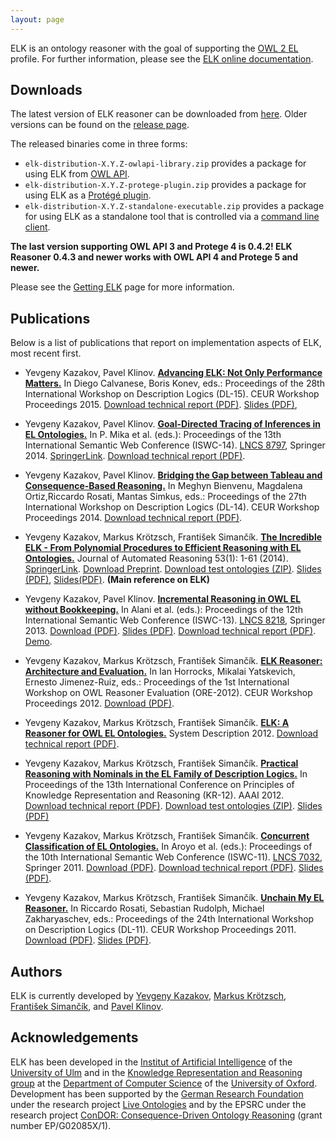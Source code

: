 ```yaml
---
layout: page
---
```


ELK is an ontology reasoner with the goal of supporting the [OWL 2 EL](http://www.w3.org/TR/owl2-profiles/#OWL_2_EL) profile. For further information, please see the [ELK online documentation](https://github.com/liveontologies/elk-reasoner/wiki/Introduction).

## Downloads ##

The latest version of ELK reasoner can be downloaded from [here](https://github.com/liveontologies/elk-reasoner/releases/latest/).
Older versions can be found on the [release page](https://github.com/liveontologies/elk-reasoner/releases).

The released binaries come in three forms:

  * `elk-distribution-X.Y.Z-owlapi-library.zip` provides a package for using ELK from [OWL API](ElkOwlApi).
  * `elk-distribution-X.Y.Z-protege-plugin.zip` provides a package for using ELK as a [Protégé plugin](ElkProtege).
  * `elk-distribution-X.Y.Z-standalone-executable.zip` provides a package for using ELK as a standalone tool that is controlled via a [command line client](ElkCommandLine).

**The last version supporting OWL API 3 and Protege 4 is 0.4.2! ELK Reasoner 0.4.3 and newer works with OWL API 4 and Protege 5 and newer.**

Please see the [Getting ELK](https://github.com/liveontologies/elk-reasoner/wiki/GettingElk) page for more information.

## Publications ##

Below is a list of publications that report on implementation aspects of ELK, most recent first.

  * Yevgeny Kazakov, Pavel Klinov. **[Advancing ELK: Not Only Performance Matters.](http://ceur-ws.org/Vol-1350/paper-27.pdf)** In Diego Calvanese, Boris Konev, eds.: Proceedings of the 28th International Workshop on Description Logics (DL-15). CEUR Workshop Proceedings 2015. [Download technical report (PDF)](http://elk.semanticweb.org/publications/elk-advancing-trdl-2015.pdf). [Slides (PDF)](http://elk.semanticweb.org/presentations/2015-06-09-athens-elk-advancing.pdf),

  * Yevgeny Kazakov, Pavel Klinov. **[Goal-Directed Tracing of Inferences in EL Ontologies.](http://elk.semanticweb.org/publications/Kazakov-Klinov-EL-Tracing-ISWC2014.pdf)** In P. Mika et al. (eds.): Proceedings of the 13th International Semantic Web Conference (ISWC-14). [LNCS 8797](http://link.springer.com/book/10.1007/978-3-319-11915-1), Springer 2014.  [SpringerLink](http://dx.doi.org/10.1007/978-3-319-11915-1_13). [Download technical report (PDF)](http://elk.semanticweb.org/publications/elk-tracing-tr-2014.pdf).

  * Yevgeny Kazakov, Pavel Klinov. **[Bridging the Gap between Tableau and Consequence-Based Reasoning.](http://ceur-ws.org/Vol-1193/paper_10.pdf)** In Meghyn Bienvenu, Magdalena Ortiz,Riccardo Rosati, Mantas Simkus, eds.: Proceedings of the 27th International Workshop on Description Logics (DL-14). CEUR Workshop Proceedings 2014. [Download technical report (PDF)](http://elk.semanticweb.org/publications/alc-tr-2014.pdf).

  * Yevgeny Kazakov, Markus Krötzsch, František Simančík. **[The Incredible ELK - From Polynomial Procedures to Efficient Reasoning with EL Ontologies.](http://elk.semanticweb.org/publications/incredible-elk-jar-2013.pdf)** Journal of Automated Reasoning 53(1): 1-61 (2014). [SpringerLink](http://www.springerlink.com/openurl.asp?genre=article&id=doi:10.1007/s10817-013-9296-3). [Download Preprint](http://elk.semanticweb.org/publications/incredible-elk-jar-2013.pdf). [Download test ontologies (ZIP)](https://elk-reasoner.googlecode.com/files/test_ontologies_02.zip). [Slides (PDF)](http://elk.semanticweb.org/presentations/2012-12-19-ulm-incredible-elk.pdf), [Slides(PDF)](http://elk.semanticweb.org/presentations/2013-03-26-manchester-incredible-elk.pdf). **(Main reference on ELK)**

  * Yevgeny Kazakov, Pavel Klinov. **[Incremental Reasoning in OWL EL without Bookkeeping.](http://elk.semanticweb.org/publications/Kazakov-Klinov-OWLEL-Incremental-ISWC2013.pdf)** In Alani et al. (eds.): Proceedings of the 12th International Semantic Web Conference (ISWC-13). [LNCS 8218](http://www.springer.com/computer/ai/book/978-3-642-41334-6), Springer 2013. [Download (PDF)](http://elk.semanticweb.org/publications/Kazakov-Klinov-OWLEL-Incremental-ISWC2013.pdf). [Slides (PDF)](http://elk.semanticweb.org/presentations/2013-10-23-sydney-elk-incremental.pdf). [Download technical report (PDF)](http://elk.semanticweb.org/publications/elk-incremental-tr-2013.pdf). [Demo](http://www.youtube.com/watch?v=AUv7ur_4o-Y).

  * Yevgeny Kazakov, Markus Krötzsch, František Simančík. **[ELK Reasoner: Architecture and Evaluation.](http://ceur-ws.org/Vol-858/ore2012_paper10.pdf)** In Ian Horrocks, Mikalai Yatskevich, Ernesto Jimenez-Ruiz, eds.: Proceedings of the 1st International Workshop on OWL Reasoner Evaluation (ORE-2012). CEUR Workshop Proceedings 2012. [Download (PDF)](http://ceur-ws.org/Vol-858/ore2012_paper10.pdf).

  * Yevgeny Kazakov, Markus Krötzsch, František Simančík. **[ELK: A Reasoner for OWL EL Ontologies.](http://korrekt.org/page/ELK:_A_Reasoner_for_OWL_EL_Ontologies)** System Description 2012. [Download technical report (PDF)](http://korrekt.org/papers/Kazakov-Kroetzsch-Simancik_ELK-system-description_TR.pdf).

  * Yevgeny Kazakov, Markus Krötzsch, František Simančík. **[Practical Reasoning with Nominals in the EL Family of Description Logics.](http://korrekt.org/page/Practical_Reasoning_with_Nominals_in_the_EL_Family_of_Description_Logics)** In Proceedings of the 13th International Conference on Principles of Knowledge Representation and Reasoning (KR-12). AAAI 2012. [Download technical report (PDF)](http://korrekt.org/papers/Kazakov-Kroetzsch-Simancik_el-nominal-reasoning_TR2011.pdf). [Download test ontologies (ZIP)](https://elk-reasoner.googlecode.com/files/GALEN-nominals.zip). [Slides (PDF)](http://elk.semanticweb.org/presentations/2012-06-12-kr-elk-nominals.pdf)

  * Yevgeny Kazakov, Markus Krötzsch, František Simančík. **[Concurrent Classification of EL Ontologies.](http://korrekt.org/page/Concurrent_Classification_of_EL_Ontologies)** In Aroyo et al. (eds.): Proceedings of the 10th International Semantic Web Conference (ISWC-11). [LNCS 7032](http://www.springer.com/computer/communication+networks/book/978-3-642-25092-7), Springer 2011. [Download (PDF)](http://korrekt.org/papers/Kazakov-Kroetzsch-Simancik_concurrent-el-reasoning_ISWC2011.pdf). [Download technical report (PDF)](http://korrekt.org/papers/Kazakov-Kroetzsch-Simancik_concurrent-el-reasoning_TR2011.pdf). [Slides (PDF)](http://elk.semanticweb.org/presentations/2011-11-19-elk-concurrent.pdf).

  * Yevgeny Kazakov, Markus Krötzsch, František Simančík. **[Unchain My EL Reasoner.](http://korrekt.org/page/Unchain_My_EL_Reasoner)** In Riccardo Rosati, Sebastian Rudolph, Michael Zakharyaschev, eds.: Proceedings of the 24th International Workshop on Description Logics (DL-11). CEUR Workshop Proceedings 2011. [Download (PDF)](http://korrekt.org/papers/Kazakov-Kroetzsch-Simancik_EL-chain-reasoning_DL2011.pdf). [Slides (PDF)](http://elk.semanticweb.org/presentations/2011-07-16-elk-unchain.pdf).

## Authors ##

ELK is currently developed by [Yevgeny Kazakov](http://www.uni-ulm.de/en/in/ki/staff/dr-yevgeny-kazakov.html), [Markus Krötzsch](http://korrekt.org/), [František Simančík](http://www.cs.ox.ac.uk/isg/people/frantisek.simancik/), and [Pavel Klinov](https://sites.google.com/site/pavelklinov/).

## Acknowledgements ##

ELK has been developed in the [Institut of Artificial Intelligence](http://www.uni-ulm.de/en/in/ki.html) of the [University of Ulm](http://www.uni-ulm.de/en/homepage.html) and in the [Knowledge Representation and Reasoning group](http://www.cs.ox.ac.uk/activities/knowledge/) at the [Department of Computer Science](http://www.cs.ox.ac.uk/) of the [University of Oxford](http://www.ox.ac.uk/). Development has been supported by the [German Research Foundation](http://www.dfg.de/en/) under the research project [Live Ontologies](http://www.uni-ulm.de/en/in/ki/projects/liveontologies.html) and by the
EPSRC under the research project [ConDOR: Consequence-Driven Ontology Reasoning](http://www.cs.ox.ac.uk/projects/ConDOR/) (grant number EP/G02085X/1).
